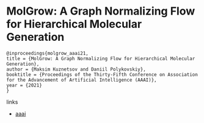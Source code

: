 # MolGrow: A Graph Normalizing Flow for Hierarchical Molecular Generation

```
@inproceedings{molgrow_aaai21,
title = {MolGrow: A Graph Normalizing Flow for Hierarchical Molecular Generation},
author = {Maksim Kuznetsov and Daniil Polykovskiy},
booktitle = {Proceedings of the Thirty-Fifth Conference on Association for the Advancement of Artificial Intelligence (AAAI)},
year = {2021}
}
```

links
- [aaai](https://www.aaai.org/AAAI21Papers/AAAI-3802.KuznetsovM.pdf)
